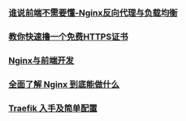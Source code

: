 ### [谁说前端不需要懂-Nginx反向代理与负载均衡](https://juejin.im/post/5b01336af265da0b8a67e5c9)
### [教你快速撸一个免费HTTPS证书](https://juejin.im/post/5b57e1c05188251afe7b922a)
### [Nginx与前端开发](https://juejin.im/post/5bacbd395188255c8d0fd4b2)
### [全面了解 Nginx 到底能做什么](https://mp.weixin.qq.com/s/BjjLYMJEgQM37luvD49Tug)
### [Traefik 入手及简单配置](https://github.com/shfshanyue/blog/blob/master/Articles/Traefik/Readme.md)





















